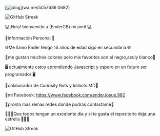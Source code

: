 [![blog](https://img.shields.io/badge/contactame_en-WhtsApp-darkgreen?style=for-the-badge&logo=whatsapp&logoColor=lightgreen)](wa.me/5057639 0682)






![GitHub Streak](https://streak-stats.demolab.com?user=EnderGB&theme=radical&border=000000ED)

💻¡Hola! bienvenido a (EnderGB) mi peril 💻

👑información Personal 👑

🌐Me llamo Ender tengo 16 años de edad sigo en secundaria 🌐

🎀me gustan muchos colores pero mis favoritos son el negro,azuly blanco🎀


🖥️ actualmente estoy aprendiendo Javascript y espero en un futuro ser programador 🖥️


💠colaborador de Curiosity Bots y lolibots MD💠

👑mi Facebook: https://www.facebook.com/ender.josue.982


🍓pronto mas remas redes donde podras contactame🍓

🌟🌟🌟Que todos tengan un excelente dia y si te gusta el repositorio deja una estrella 🌟🌟🌟

![GitHub Streak](https://streak-stats.demolab.com?user=EnderGB&theme=radical&border=000000ED)
